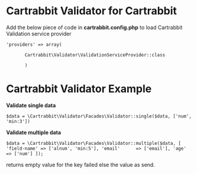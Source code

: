 # Cartrabbit Validator for Cartrabbit

Add the below piece of code in **cartrabbit.config.php** to load Cartrabbit Validation service provider

`'providers' => array(`

 `       Cartrabbit\Validator\ValidationServiceProvider::class`

 `       )`
 
 # Cartrabbit Validator Example 
 
**Validate single data**
 
`$data = \Cartrabbit\Validator\Facades\Validator::single($data, ['num', 'min:3'])`

**Validate multiple data**
 
`$data = \Cartrabbit\Validator\Facades\Validator::multiple($data, [
    'field-name' => ['alnum', 'min:5'],
    'email'      => ['email'],
    'age'        => ['num']
]);`

returns empty value for the key failed else the value as send.
